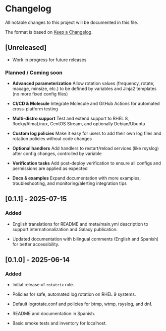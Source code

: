 # Changelog

All notable changes to this project will be documented in this file.

The format is based on [Keep a Changelog](https://keepachangelog.com/en/1.0.0/).

## [Unreleased]

- Work in progress for future releases

### Planned / Coming soon

- **Advanced parameterization**
  Allow rotation values (frequency, rotate, maxage, minsize, etc.) to be defined by variables and Jinja2 templates (no more fixed config files)

- **CI/CD & Molecule**
  Integrate Molecule and GitHub Actions for automated cross-platform testing

- **Multi-distro support**
  Test and extend support to RHEL 8, Rocky/AlmaLinux, CentOS Stream, and optionally Debian/Ubuntu

- **Custom log policies**
  Make it easy for users to add their own log files and rotation policies without code changes

- **Optional handlers**
  Add handlers to restart/reload services (like rsyslog) after config changes, controlled by variable

- **Verification tasks**
  Add post-deploy verification to ensure all configs and permissions are applied as expected

- **Docs & examples**
  Expand documentation with more examples, troubleshooting, and monitoring/alerting integration tips

## [0.1.1] - 2025-07-15

### Added

- English translations for README and meta/main.yml description to support internationalization and Galaxy publication.

- Updated documentation with bilingual comments (English and Spanish) for better accessibility.

## [0.1.0] - 2025-06-14

### Added

- Initial release of `rotatrix` role.

- Policies for safe, automated log rotation on RHEL 9 systems.

- Default logrotate.conf and policies for btmp, wtmp, rsyslog, and dnf.

- README and documentation in Spanish.

- Basic smoke tests and inventory for localhost.
